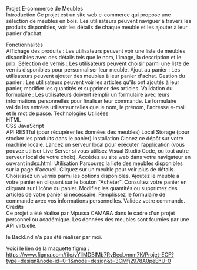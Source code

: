 Projet E-commerce de Meubles<br>
Introduction
Ce projet est un site web e-commerce qui propose une sélection de meubles en bois. Les utilisateurs peuvent naviguer à travers les produits disponibles, voir les détails de chaque meuble et les ajouter à leur panier d'achat.<br>

Fonctionnalités<br>
Affichage des produits : Les utilisateurs peuvent voir une liste de meubles disponibles avec des détails tels que le nom, l'image, la description et le prix.
Sélection de vernis : Les utilisateurs peuvent choisir parmi une liste de vernis disponibles pour personnaliser leur meuble.
Ajout au panier : Les utilisateurs peuvent ajouter des meubles à leur panier d'achat.
Gestion du panier : Les utilisateurs peuvent voir les articles qu'ils ont ajoutés à leur panier, modifier les quantités et supprimer des articles.
Validation du formulaire : Les utilisateurs doivent remplir un formulaire avec leurs informations personnelles pour finaliser leur commande. Le formulaire valide les entrées utilisateur telles que le nom, le prénom, l'adresse e-mail et le mot de passe.
Technologies Utilisées<br>
HTML<br>
CSS<be>
JavaScript<br>
API RESTful (pour récupérer les données des meubles)
Local Storage (pour stocker les produits dans le panier)
Installation
Clonez ce dépôt sur votre machine locale.
Lancez un serveur local pour exécuter l'application (vous pouvez utiliser Live Server si vous utilisez Visual Studio Code, ou tout autre serveur local de votre choix).
Accédez au site web dans votre navigateur en ouvrant index.html.
Utilisation
Parcourez la liste des meubles disponibles sur la page d'accueil.
Cliquez sur un meuble pour voir plus de détails.
Choisissez un vernis parmi les options disponibles.
Ajoutez le meuble à votre panier en cliquant sur le bouton "Acheter".
Consultez votre panier en cliquant sur l'icône du panier.
Modifiez les quantités ou supprimez des articles de votre panier si nécessaire.
Remplissez le formulaire de commande avec vos informations personnelles.
Validez votre commande.<br>
Crédits<br>
Ce projet a été réalisé par Mpussa CAMARA dans le cadre d'un projet personnel ou académique. Les données des meubles sont fournies par une API virtuelle.

le BackEnd n'a pas été réaliser par moi.

Voici le lien de la maquette figma : https://www.figma.com/file/yYllMDBIMb7RyBecLvmm7K/Projet-ECF?type=design&node-id=0-1&mode=design&t=3CMfj2978A0peEhU-0